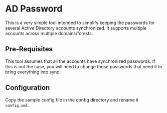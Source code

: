 AD Password
===========

This is a very simple tool intended to simplify keeping the passwords for several Active Directory accounts synchronized. It supports multiple accounts across multiple domains/forests.

Pre-Requisites
--------------

This tool assumes that all the accounts have synchronized passwords. If this is not the case, you will need to change those passwords that need it to bring everything into sync.

Configuration
-------------

Copy the sample config file in the config directory and rename it `config.xml`.
